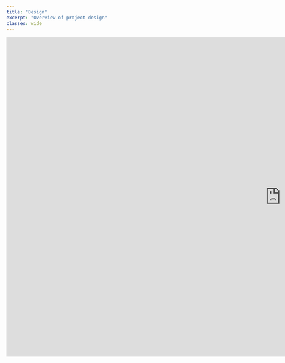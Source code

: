 ```yaml
---
title: "Design"
excerpt: "Overview of project design"
classes: wide
---
```


<div>
    <iframe src="https://docs.google.com/presentation/d/e/2PACX-1vSiecTMfPLkhfWpian0zu9fOL5AMzRct3Sq1Kzqnga2Vof172m1n8Wii34rjAcNKNUkO5qWT8jGvdzP/embed?start=false&loop=false&delayms=60000" frameborder="0" width="1440" height="839" allowfullscreen="true" mozallowfullscreen="true" webkitallowfullscreen="true" class="presentation"></iframe>
    <!-- <a target="_blank" rel="alternate noopener noreferrer" type="application/pdf" class="pdf-link" href="/social-app-cs410/assets/pdfs/feasibility.pdf">Download as PDF</a> -->
</div>